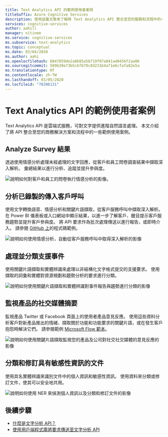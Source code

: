 ```yaml
---
title: Text Analytics API 的範例使用者案例
titleSuffix: Azure Cognitive Services
description: 使用這篇文章來了解將 Text Analytics API 整合至您的服務和流程中的一些常見案例。
services: cognitive-services
author: aahill
manager: nitinme
ms.service: cognitive-services
ms.subservice: text-analytics
ms.topic: conceptual
ms.date: 03/04/2020
ms.author: aahi
ms.openlocfilehash: 6847059de2a8685a56719f07a041a40456f2aa06
ms.sourcegitcommit: 509b39e73b5cbf670c8d231b4af1e6cfafa82e5a
ms.translationtype: HT
ms.contentlocale: zh-TW
ms.lasthandoff: 03/05/2020
ms.locfileid: "78396131"
---
```

# <a name="example-user-scenarios-for-the-text-analytics-api"></a>Text Analytics API 的範例使用者案例

Text Analytics API 是雲端式服務，可對文字提供進階自然語言處理。 本文介紹了將 API 整合至您的商務解決方案和流程中的一些範例使用案例。 

## <a name="analyze-survey-results"></a>Analyze Survey 結果

透過使用情感分析處理未經處理的文字回應，從客戶和員工問卷調查結果中擷取深入解析。 彙總結果以進行分析、追蹤並提升參與度。

![說明如何對客戶和員工的問卷執行情感分析的影像。](media/use-cases/survey-results.svg)

## <a name="analyze-recorded-inbound-customer-calls"></a>分析已錄製的傳入客戶呼叫

使用文字轉換語音、情感分析和關鍵片語擷取，從客戶服務呼叫中擷取深入解析。 在 Power BI 儀表板或入口網站中顯示結果，以進一步了解客戶、醒目提示客戶服務趨勢並提升客戶參與度。 將 API 要求作為批次處理傳送以進行報告，或即時介入。 請參閱 [GitHub 上](https://github.com/rlagh2/callcenteranalytics)的程式碼範例。

![說明如何使用情感分析，自動從客戶服務呼叫中取得深入解析的影像](media/use-cases/azure-inbound.svg)

## <a name="process-and-categorize-support-incidents"></a>處理並分類支援事件

使用關鍵片語擷取和實體辨識來處理以非結構化文字格式提交的支援要求。 使用擷取的詞彙和實體對資源規劃和趨勢分析的要求進行分類。

![說明如何使用關鍵片語擷取和實體辨識對事件報告與趨勢進行分類的影像](media/use-cases/support-incidents.svg)

## <a name="monitor-your-products-social-media-feeds"></a>監視產品的社交媒體摘要

監視產品 Twitter 或 Facebook 頁面上的使用者產品意見反應。 使用這些資料分析客戶對新產品推出的情緒、擷取關於功能和功能要求的關鍵片語，或在發生客戶抱怨時解決它們。 請參閱範例 [Microsoft Flow 範本](https://flow.microsoft.com/galleries/public/templates/2680d2227d074c4d901e36c66e68f6f9/run-sentiment-analysis-on-tweets-and-push-results-to-a-power-bi-dataset/)。

![說明如何使用關鍵片語擷取監視您的產品及公司對社交社交媒體的意見反應的影像](media/use-cases/social-feed.svg)

## <a name="classify-and-redact-documents-that-have-sensitive-information"></a>分類和修訂具有敏感性資訊的文件

使用具名實體辨識來識別文件中的個人資訊和敏感性資訊。 使用資料來分類或修訂文件，使其可以安全地共用。

![說明如何使用 NER 來偵測個人資訊以及分類和修訂文件的影像](media/use-cases/sensitive-docs.jpg)

## <a name="next-steps"></a>後續步驟

* [什麼是文字分析 API？](overview.md)
* [使用用戶端程式庫將要求傳送至文字分析 API](quickstarts/text-analytics-sdk.md)
